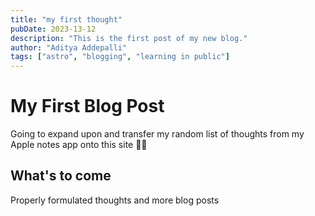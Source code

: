 ```yaml
---
title: "my first thought"
pubDate: 2023-13-12
description: "This is the first post of my new blog."
author: "Aditya Addepalli"
tags: ["astro", "blogging", "learning in public"]
---
```


# My First Blog Post

Going to expand upon and transfer my random list of thoughts from my Apple notes app onto this site ✌🏾

## What's to come

Properly formulated thoughts and more blog posts
